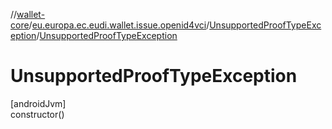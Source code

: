 //[wallet-core](../../../index.md)/[eu.europa.ec.eudi.wallet.issue.openid4vci](../index.md)/[UnsupportedProofTypeException](index.md)/[UnsupportedProofTypeException](-unsupported-proof-type-exception.md)

# UnsupportedProofTypeException

[androidJvm]\
constructor()
